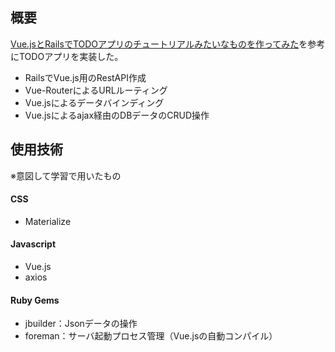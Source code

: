 ## 概要

[Vue.jsとRailsでTODOアプリのチュートリアルみたいなものを作ってみた](https://qiita.com/naoki85/items/51a8b0f2cbf949d08b11)を参考にTODOアプリを実装した。

* RailsでVue.js用のRestAPI作成
* Vue-RouterによるURLルーティング
* Vue.jsによるデータバインディング
* Vue.jsによるajax経由のDBデータのCRUD操作

## 使用技術
※意図して学習で用いたもの
#### CSS
* Materialize

#### Javascript
* Vue.js
* axios

#### Ruby Gems
* jbuilder：Jsonデータの操作
* foreman：サーバ起動プロセス管理（Vue.jsの自動コンパイル）
